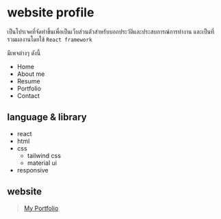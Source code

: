 # website profile

เป็นโปรเจคที่จัดทำขึ้นเพื่อเป็นเว็บส่วนตัวสำหรับบอกประวัติและประสบการณ์การทำงาน และเป็นที่รวมผลงานโดยใช้ `React framework`

มีเพจต่างๆ ดังนี้

* Home
* About me
* Resume
* Portfolio
* Contact

## language & library

* react
* html
* css
  * tailwind css
  * material ui
* responsive

## website

> [My Portfolio](https://pongsakan-profile.netlify.app/)


